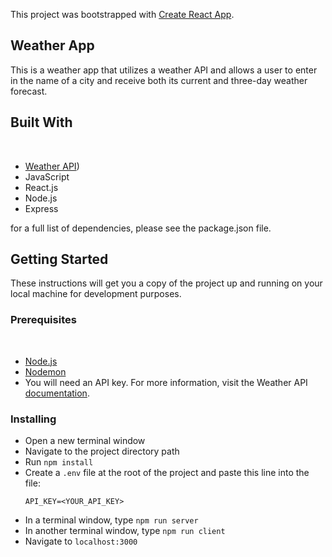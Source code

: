 This project was bootstrapped with [Create React App](https://github.com/facebook/create-react-app).

## Weather App

This is a weather app that utilizes a weather API and allows a user to enter in the name of a city and receive both its current and three-day weather forecast.

## Built With
​
* [Weather API](https://www.weatherapi.com/))
* JavaScript
* React.js
* Node.js
* Express


for a full list of dependencies, please see the package.json file.

## Getting Started

These instructions will get you a copy of the project up and running on your local machine for development purposes.

### Prerequisites
​
- [Node.js](https://nodejs.org/en/)
- [Nodemon](https://nodemon.io/)
- You will need an API key. For more information, visit the Weather API [documentation](https://www.weatherapi.com/docs/#). 

### Installing

* Open a new terminal window
* Navigate to the project directory path
* Run `npm install`
* Create a `.env` file at the root of the project and paste this line into the file:
    ```
    API_KEY=<YOUR_API_KEY>
    ```
* In a terminal window, type `npm run server`
* In another terminal window, type `npm run client`
* Navigate to `localhost:3000`
